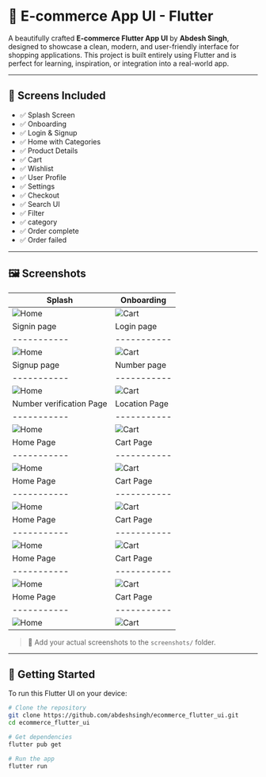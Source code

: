 # 🛒 E-commerce App UI - Flutter

A beautifully crafted **E-commerce Flutter App UI** by **Abdesh Singh**, designed to showcase a clean, modern, and user-friendly interface for shopping applications. This project is built entirely using Flutter and is perfect for learning, inspiration, or integration into a real-world app.

---

## 📱 Screens Included

- ✅ Splash Screen  
- ✅ Onboarding  
- ✅ Login & Signup  
- ✅ Home with Categories  
- ✅ Product Details  
- ✅ Cart  
- ✅ Wishlist  
- ✅ User Profile  
- ✅ Settings  
- ✅ Checkout  
- ✅ Search UI
- ✅ Filter
- ✅ category
- ✅ Order complete
- ✅ Order failed

---

## 🖼️ Screenshots

| Splash    | Onboarding |
|-----------|-----------|
| ![Home](screenshots/splash.png) | ![Cart](screenshots/onboarding.png) |
| Signin page | Login page |
|-----------|-----------|
| ![Home](screenshots/welcome.png) | ![Cart](screenshots/login.png) |
| Signup page | Number page |
|-----------|-----------|
| ![Home](screenshots/signup.png) | ![Cart](screenshots/number.png) |
| Number verification Page | Location Page |
|-----------|-----------|
| ![Home](screenshots/number_verification.png) | ![Cart](screenshots/location.png) |
| Home Page | Cart Page |
|-----------|-----------|
| ![Home](screenshots/home.png) | ![Cart](screenshots/cart.png) |
| Home Page | Cart Page |
|-----------|-----------|
| ![Home](screenshots/home.png) | ![Cart](screenshots/cart.png) |
| Home Page | Cart Page |
|-----------|-----------|
| ![Home](screenshots/home.png) | ![Cart](screenshots/cart.png) |
| Home Page | Cart Page |
|-----------|-----------|
| ![Home](screenshots/home.png) | ![Cart](screenshots/cart.png) |
| Home Page | Cart Page |
|-----------|-----------|
| ![Home](screenshots/home.png) | ![Cart](screenshots/cart.png) |

> 📝 Add your actual screenshots to the `screenshots/` folder.

---

## 🚀 Getting Started

To run this Flutter UI on your device:

```bash
# Clone the repository
git clone https://github.com/abdeshsingh/ecommerce_flutter_ui.git
cd ecommerce_flutter_ui

# Get dependencies
flutter pub get

# Run the app
flutter run


